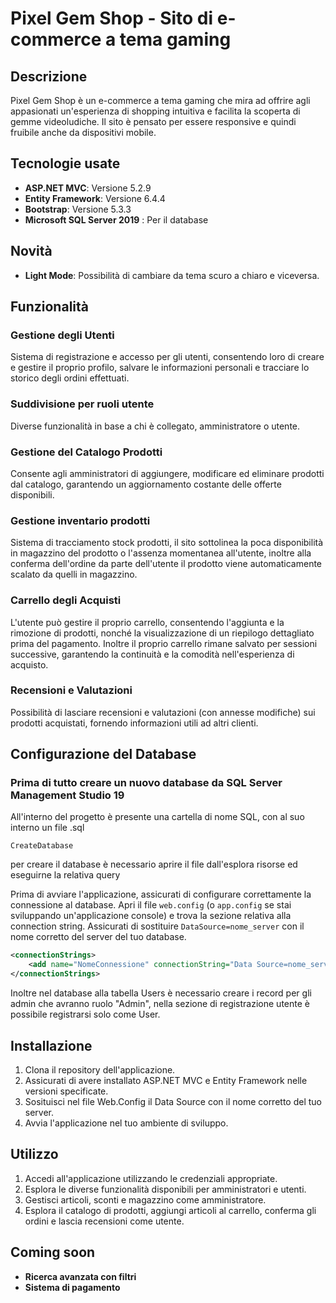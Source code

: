 # Pixel Gem Shop - Sito di e-commerce a tema gaming


## Descrizione
Pixel Gem Shop è un e-commerce a tema gaming che mira ad offrire agli appasionati un'esperienza di shopping intuitiva e facilita la scoperta di gemme videoludiche.
Il sito è pensato per essere responsive e quindi fruibile anche da dispositivi mobile.

## Tecnologie usate
- **ASP.NET MVC**: Versione 5.2.9
- **Entity Framework**: Versione 6.4.4
- **Bootstrap**: Versione 5.3.3
- **Microsoft SQL Server 2019** : Per il database

## Novità
- **Light Mode**: Possibilità di cambiare da tema scuro a chiaro e viceversa.

## Funzionalità

### Gestione degli Utenti
Sistema di registrazione e accesso per gli utenti, consentendo loro di creare e gestire il proprio profilo, salvare le informazioni personali e tracciare lo storico degli ordini effettuati.

### Suddivisione per ruoli utente
Diverse funzionalità in base a chi è collegato, amministratore o utente.

### Gestione del Catalogo Prodotti
Consente agli amministratori di aggiungere, modificare ed eliminare prodotti dal catalogo, garantendo un aggiornamento costante delle offerte disponibili.

### Gestione inventario prodotti
Sistema di tracciamento stock prodotti, il sito sottolinea la poca disponibilità in magazzino del prodotto o l'assenza momentanea all'utente, inoltre alla conferma dell'ordine da parte dell'utente il prodotto viene automaticamente scalato da quelli in magazzino.

### Carrello degli Acquisti
L'utente può gestire il proprio carrello, consentendo l'aggiunta e la rimozione di prodotti, nonché la visualizzazione di un riepilogo dettagliato prima del pagamento. Inoltre il proprio carrello rimane salvato per sessioni successive, garantendo la continuità e la comodità nell'esperienza di acquisto.

### Recensioni e Valutazioni
Possibilità di lasciare recensioni e valutazioni (con annesse modifiche) sui prodotti acquistati, fornendo informazioni utili ad altri clienti.

## Configurazione del Database

### Prima di tutto creare un nuovo database da SQL Server Management Studio 19
All'interno del progetto è presente una cartella di nome SQL, con al suo interno un file .sql 
```
CreateDatabase
```
per creare il database è necessario aprire il file dall'esplora risorse ed eseguirne la relativa query


Prima di avviare l'applicazione, assicurati di configurare correttamente la connessione al database. Apri il file `web.config` (o `app.config` se stai sviluppando un'applicazione console) e trova la sezione relativa alla connection string. Assicurati di sostituire `DataSource=nome_server` con il nome corretto del server del tuo database.

```xml
<connectionStrings>
    <add name="NomeConnessione" connectionString="Data Source=nome_server;Initial Catalog=nome_database;Integrated Security=True" providerName="System.Data.SqlClient" />
</connectionStrings>
```
Inoltre nel database alla tabella Users è necessario creare i record per gli admin che avranno ruolo "Admin", nella sezione di registrazione utente è possibile registrarsi solo come User.

## Installazione
1. Clona il repository dell'applicazione.
2. Assicurati di avere installato ASP.NET MVC e Entity Framework nelle versioni specificate.
3. Sosituisci nel file Web.Config il Data Source con il nome corretto del tuo server.
4. Avvia l'applicazione nel tuo ambiente di sviluppo.

## Utilizzo
1. Accedi all'applicazione utilizzando le credenziali appropriate.
2. Esplora le diverse funzionalità disponibili per amministratori e utenti.
3. Gestisci articoli, sconti e magazzino come amministratore.
4. Esplora il catalogo di prodotti, aggiungi articoli al carrello, conferma gli ordini e lascia recensioni come utente.


## Coming soon
- **Ricerca avanzata con filtri**
- **Sistema di pagamento**

